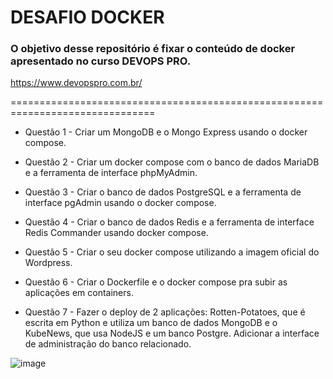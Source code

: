 <h1>DESAFIO DOCKER</h1>

### O objetivo desse repositório é fixar o conteúdo de docker apresentado no curso DEVOPS PRO.

https://www.devopspro.com.br/

===============================================================================

+ Questão 1 - Criar um MongoDB e o Mongo Express usando o docker compose.

+ Questão 2 - Criar um docker compose com o banco de dados MariaDB e a ferramenta de interface phpMyAdmin.

+ Questão 3 - Criar o banco de dados PostgreSQL e a ferramenta de interface pgAdmin usando o docker compose.

+ Questão 4 - Criar o banco de dados Redis e a ferramenta de interface Redis Commander usando docker compose. 

+ Questão 5 - Criar o seu docker compose utilizando a imagem oficial do Wordpress.

+ Questão 6 - Criar o Dockerfile e o docker compose pra subir as aplicações em containers.

+ Questão 7 -  Fazer o deploy de 2 aplicações: Rotten-Potatoes, que é escrita em Python e utiliza um banco de dados MongoDB e o KubeNews, que usa NodeJS e um banco Postgre. Adicionar a interface de administração do banco relacionado.


![image](https://github.com/andreelidio/desafio-profissional-docker/assets/97263573/41ed5da4-07f3-48d1-80fd-ab3cf2776eb5)


